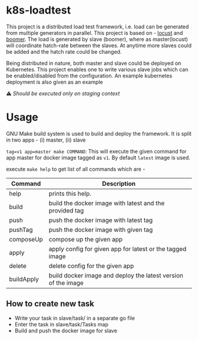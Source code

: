 k8s-loadtest
========
This project is a distributed load test framework, i.e. load can be generated from multiple generators in parallel. This project is based on  - [locust](https://locust.io/) and [boomer](https://github.com/myzhan/boomer/). The load is generated by slave (boomer), where as master(locust) will coordinate hatch-rate between the slaves. At anytime more slaves could be added and the hatch rate could be changed.

Being distributed in nature, both master and slave could be deployed on Kubernetes. This project enables one to write various slave jobs which can be enabled/disabled from the configuration. An example kubernetes deployment is also given as an example

:warning: _Should be executed only on staging context_

# Usage
GNU Make build system is used to build and deploy the framework. It is split in two apps - (i) master, (ii) slave

`tag=v1 app=master make COMMAND`: This will execute the given command for app master for docker image tagged as `v1`. By default `latest` image is used.

execute `make help` to get list of all commands which are - 

| Command        | Description    
| ------------- |-------------| 
|help              | prints this help.
|build             | build the docker image with latest and the provided tag
|push              | push the docker image with latest tag
|pushTag           | push the docker image with given tag
|composeUp         | compose up the given app
|apply             | apply config for given app for latest or the tagged image      
|delete            | delete config for the given app
|buildApply        | build docker image and deploy the latest version of the image

## How to create new task
- Write your task in slave/task/ in a separate go file
- Enter the task in slave/task/Tasks map 
- Build and push the docker image for slave